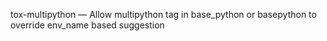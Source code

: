 tox-multipython — Allow multipython tag in base_python or basepython to override env_name based suggestion
